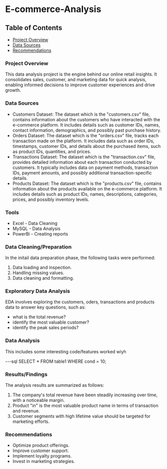  # E-commerce-Analysis

 ## Table of Contents

 - [Project Overview](#project-overview)
 - [Data Sources](#data-sources)
 - [Recommendations](#recommendations)

### Project Overview

This data analysis project is the engine behind our online retail insights. It consolidates sales, customer, and marketing data for quick analysis, enabling informed decisions to improve customer experiences and drive growth.

### Data Sources

- Customers Dataset: The dataset which is the "customers.csv" file, contains information about the customers who have interacted with the e-commerce platform. It includes details such as customer IDs, names, contact information, demographics, and possibly past purchase history.
- Orders Dataset: The dataset which is the "orders.csv" file, tracks each transaction made on the platform. It includes data such as order IDs, timestamps, customer IDs, and details about the purchased items, such as product IDs, quantities, and prices.
- Transactions Dataset: The dataset which is the "transaction.csv" file, provides detailed information about each transaction conducted by customers. It typically includes data on payment methods, transaction IDs, payment amounts, and possibly additional transaction-specific details.
- Products Dataset: The dataset which is the "products.csv" file, contains information about the products available on the e-commerce platform. It includes details such as product IDs, names, descriptions, categories, prices, and possibly inventory levels.

### Tools

- Excel - Data Cleaning
- MySQL - Data Analysis
- PowerBi - Creating reports

### Data Cleaning/Preparation

In the initail data preparation phase, the following tasks were performed:
1. Data loading and inspection.
2. Handling missing values.
3. Data cleaning and formatting.

### Exploratory Data Analysis

EDA involves exploring the customers, oders, transactions and products data to answer key questions, such as:

- what is the total revenue?
- identify the most valuable customer?
- identify the peak sales periods?

### Data Analysis

This includes some interesting code/features worked wiyh

---sql
SELECT * 
FROM table1
WHERE cond = 10;


### Results/Findings

The analysis results are summarized as follows:
1. The company's total revenue have been steadily increasing over time, with a noticeable margin.
2. Product "in" is the most valuable product name in terms of transaction and revenue.
3. Customer segments with high lifetime value should be targeted for marketing efforts.

### Recommendations

- Optimize product offerings.
- Improve customer support.
- Implement loyalty programs.
- Invest in marketing strategies.

